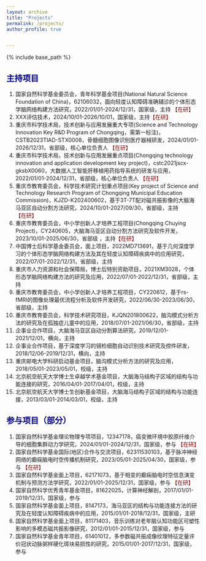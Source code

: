 ```yaml
---
layout: archive
title: "Projects"
permalink: /projects/
author_profile: true


---
```


{% include base_path %}



## <font color=DarkBlue>主持项目</font>

1. 国家自然科学基金委员会，青年科学基金项目(National Natural Science Foundation of China)，62106032，面向轻度认知障碍准确辅诊的个体形态学脑网络构建方法研究，2022/01/01-2024/12/31，国家级，主持 <font color=Darkred>【在研】</font>
2. XXX评估技术，2024/10/01-2026/10/01，国家级，主持<font color=Darkred>【在研】</font>
3. 重庆市科学技术局，技术创新与应用发展重大专项(Science and Technology Innovation Key R&D Program of Chongqing，需第一标注)，CSTB2023TIAD-STX0008，骨髓细胞图像识别医疗器械研发，2024/01/01-2026/12/31，省部级，核心单位负责人  <font color=Darkred>【在研】</font>
4. 重庆市科学技术局，技术创新与应用发展重点项目(Chongqing technology innovation and application development key project)，cstc2021jscx-gksbX0060，大数据人工智能肝移植用药指导系统的研发与应用，2022/01/01-2024/12/31，省部级，核心单位负责人 <font color=Darkred>【在研】</font>
5. 重庆市教育委员会，科学技术研究计划重点项目(Key project of Science and Technology Research Program of Chongqing Municipal Education Commission)，KJZD-K202400602，基于3T-7T配对磁共振影像的大脑海马亚区自动分割方法研究，2024/10/01-2027/09/30，省部级，主持 <font color=Darkred>【在研】</font>
6. 重庆市教育委员会，中小学创新人才培养工程项目(Chongqing Chuying Project)，CY240605，大脑海马亚区自动分割方法研究及软件开发，2023/10/01-2025/06/30，省部级 ，主持<font color=Darkred>【在研】</font>
7. 中国博士后科学基金委员会，面上项目，2022MD713691，基于几何深度学习的个体形态学脑网络构建方法及其在轻度认知障碍疾病中的应用研究，2022/07/01-2022/12/31，省部级，主持
8. 重庆市人力资源和社会保障局，博士后特别资助项目，2021XM3028，个体形态学脑网络构建方法的研究及应用，2022/07/01-2022/12/31，省部级，主持
9. 重庆市教育委员会，中小学创新人才培养工程项目，CY220612，基于rs-fMRI的图像处理最优流程分析及软件开发研究，2022/06/30-2023/06/30，省部级，主持
10. 重庆市教育委员会，科学技术研究项目，KJQN201800622，脑沟模式分析方法的研究及在孤独症儿童中的应用，2018/07/01-2021/06/30，省部级，主持
11. 企事业合作项目，大脑海马亚区自动分割算法研究，2019/12/01-2021/12/01，横向，主持
12. 企事业合作项目，基于深度学习的镜检细胞自动识别技术研究及控件研发，2018/12/06-2019/12/31，横向，主持
13. 重庆邮电大学科研启动基金项目，脑沟模式分析方法的研究及应用，2018/05/01-2023/05/01，校级，主持
14. 北京航空航天大学博士生卓越学术基金项目，大脑海马结构子区域的结构与功能连接的研究，2016/04/01-2017/04/01，校级，主持
15. 北京航空航天大学博士生创新基金项目，大脑海马结构子区域的结构与功能连接，2013/03/01-2014/03/01，校级，主持

## <font color=DarkBlue>参与项目（部分）</font>

1. 国家自然科学基金理论物理专项项目，12347178，癌变微环境中胶原纤维介导的细胞集群动力学研究，2024/01/01-2024/12/31，国家级，参与   <font color=Darkred>【在研】</font>
2. 国家自然科学基金国际(地区)合作与交流项目，62311530103，基于脉冲神经网络的癫痫脑电时空传播机制研究，2023/05/01-2025/04/30，国家级，参与   <font color=Darkred>【在研】</font>
3. 国家自然科学基金面上项目，62171073，基于相变的癫痫脑电时空信息演变机制与预测方法学研究，2022/01/01-2025/12/31，国家级，参与   <font color=Darkred>【在研】</font>
4. 国家自然科学优秀青年基金项目，81622025，计算神经解剖，2017/01/01-2019/12/31，国家级，参与
5. 国家自然科学基金面上项目，8147173，海马亚区的结构与功能连接方法的研究及在轻度认知障碍疾病中的应用，2015/01/01-2018/12/31，国家级，主研
6. 国家自然科学基金面上项目，81171403，音乐训练对老年脑认知功能区可塑性影响的多模态磁共振影像研究，2012/01/01-2015/12/31，国家级，参与
7. 国家自然科学基金青年项目，61401012，多参数磁共振成像纹理特征定量评价冠状动脉粥样硬化斑块易损性的研究，2015/01/01-2017/12/31，国家级，参与
